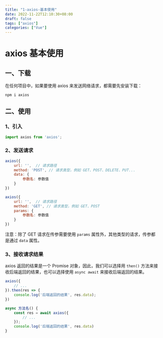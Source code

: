 ```yaml
---
title: "1-axios-基本使用"
date: 2022-11-22T12:10:30+08:00
draft: false
tags: ["axios"]
categories: ["Vue"]
---
```

# axios 基本使用

## 一、下载

在任何项目中，如果要使用 axios 来发送网络请求，都需要先安装下载：

```bash
npm i axios
```

## 二、使用

### 1、引入

```js
import axios from 'axios';
```

### 2、发送请求

```js
axios({
    url: '',  // 请求路径
    method: 'POST', // 请求类型，例如 GET、POST、DELETE、PUT...
    data: {
        参数名: 参数值
    }
})

axios({
    url: '',  // 请求路径
    method: 'GET', // 请求类型，例如 GET、POST
    params: {
        参数名: 参数值
    }
})
```

注意：除了 GET 请求在传参需要使用 `params` 属性外，其他类型的请求，传参都是通过 `data` 属性。

### 3、接收请求结果

axios 返回的结果是一个 Promise 对象，因此，我们可以选择用 `then()` 方法来接收后端返回的结果，也可以选择使用 `async await` 来接收后端返回的结果。

```js
axios({
    // ...
}).then(res => {
    console.log('后端返回的结果', res.data);
})
```

```js
async 方法名() {
    const res = await axios({
        // ...
    });
    console.log('后端返回的结果', res.data)
}
```

